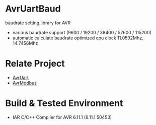 # AvrUartBaud
baudrate setting library for AVR

- various baudrate support (9600 / 19200 / 38400 / 57600 / 115200)
- automatic calculate baudrate optimized cpu clock 11.0592Mhz, 14.7456Mhz

# Relate Project
- [AvrUart](https://github.com/TimerOverflow/AvrUart)
- [AvrModbus](https://github.com/TimerOverflow/AvrModbus)

# Build & Tested Environment
- IAR C/C++ Compiler for AVR 6.11.1 (6.11.1.50453)
